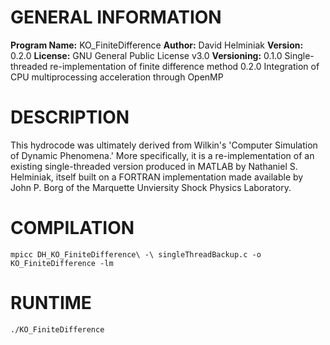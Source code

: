﻿# GENERAL INFORMATION

**Program Name:**		KO_FiniteDifference
**Author:**					David Helminiak
**Version:**					0.2.0
**License:**					GNU General Public License v3.0
**Versioning:**			0.1.0   Single-threaded re-implementation of finite difference method
						0.2.0   Integration of CPU multiprocessing acceleration through OpenMP

# DESCRIPTION
This hydrocode was ultimately derived from Wilkin's 'Computer Simulation of Dynamic Phenomena.' More specifically, it is a re-implementation of an existing single-threaded version produced in MATLAB by Nathaniel S. Helminiak, itself built on a FORTRAN implementation made available by John P. Borg of the Marquette Unviersity Shock Physics Laboratory. 

# COMPILATION

    mpicc DH_KO_FiniteDifference\ -\ singleThreadBackup.c -o KO_FiniteDifference -lm

# RUNTIME

    ./KO_FiniteDifference

